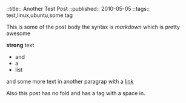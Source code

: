 ::title::       Another Test Post
::published::   2010-05-05
::tags::        test,linux,ubuntu,some tag

This is some of the post body the syntax is *markdown* which is pretty awesome

**strong** text 

* and
* a
* list

and some more text in another paragrap with a [link](http://eightbitraptor.com)

Also this post has no fold and has a tag with a space in.